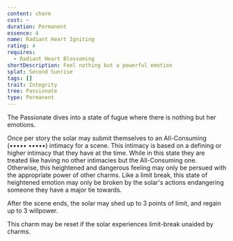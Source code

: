 ```yaml
---
content: charm
cost: ~
duration: Permanent
essence: 4
name: Radiant Heart Igniting
rating: 4
requires:
  - Radiant Heart Blossoming
shortDescription: Feel nothing but a powerful emotion
splat: Second Sunrise
tags: []
trait: Integrity
tree: Passionate
type: Permanent
---
```


The Passionate dives into a state of fugue where there is nothing but her emotions.

Once per story the solar may submit themselves to an All-Consuming (••••• •••••) intimacy for a scene. This intimacy is based on a defining or higher intimacy that they have at the time. While in this state they are treated like having no other intimacies but the All-Consuming one. Otherwise, this heightened and dangerous feeling may only be persued with the appropriate power of other charms. Like a limit break, this state of heightened emotion may only be broken by the solar's actions endangering someone they have a major tie towards.

After the scene ends, the solar may shed up to 3 points of limit, and regain up to 3 willpower.

This charm may be reset if the solar experiences limit-break unaided by charms.
